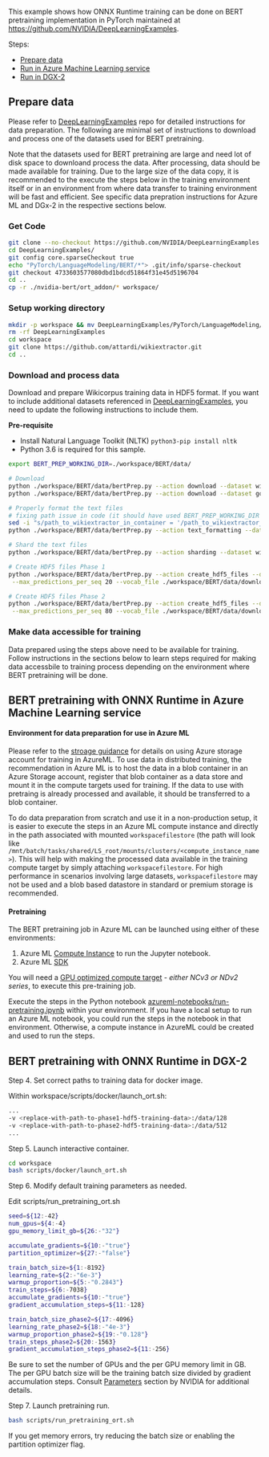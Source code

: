 This example shows how ONNX Runtime training can be done on BERT pretraining implementation in PyTorch maintained at https://github.com/NVIDIA/DeepLearningExamples.

Steps:
  * [Prepare data](#prepare-data)
  * [Run in Azure Machine Learning service](#bert-pretraining-with-onnx-runtime-in-azure-machine-learning-service)
  * [Run in DGX-2](#bert-pretraining-with-onnx-runtime-in-dgx-2)

## Prepare data
Please refer to [DeepLearningExamples](https://github.com/NVIDIA/DeepLearningExamples/tree/master/PyTorch/LanguageModeling/BERT#getting-the-data) repo for detailed instructions for data preparation. The following are minimal set of instructions to download and process one of the datasets used for BERT pretraining.

Note that the datasets used for BERT pretraining are large and need lot of disk space to downloand process the data. After processing, data should be made available for training. Due to the large size of the data copy, it is recommended to the execute the steps below in the training environment itself or in an environment from where data transfer to training environment will be fast and efficient. See specific data prepration instructions for Azure ML and DGx-2 in the respective sections below.

### Get Code
```bash
git clone --no-checkout https://github.com/NVIDIA/DeepLearningExamples.git
cd DeepLearningExamples/
git config core.sparseCheckout true
echo "PyTorch/LanguageModeling/BERT/*"> .git/info/sparse-checkout
git checkout 4733603577080dbd1bdcd51864f31e45d5196704
cd ..
cp -r ./nvidia-bert/ort_addon/* workspace/
```

### Setup working directory

```bash
mkdir -p workspace && mv DeepLearningExamples/PyTorch/LanguageModeling/BERT/ workspace/
rm -rf DeepLearningExamples
cd workspace
git clone https://github.com/attardi/wikiextractor.git
cd ..
```
### Download and process data
Download and prepare Wikicorpus training data in HDF5 format. If you want to include additional datasets referenced in [DeepLearningExamples](https://github.com/NVIDIA/DeepLearningExamples/tree/master/PyTorch/LanguageModeling/BERT#getting-the-data), you need to update the following instructions to include them.

__Pre-requisite__ 
* Install Natural Language Toolkit (NLTK) `python3-pip install nltk`
* Python 3.6 is required for this sample.

```bash
export BERT_PREP_WORKING_DIR=./workspace/BERT/data/

# Download
python ./workspace/BERT/data/bertPrep.py --action download --dataset wikicorpus_en
python ./workspace/BERT/data/bertPrep.py --action download --dataset google_pretrained_weights

# Properly format the text files
# fixing path issue in code (it should have used BERT_PREP_WORKING_DIR as prefix for path instead of hardcoded prefix)
sed -i "s/path_to_wikiextractor_in_container = '/path_to_wikiextractor_in_container = './g" ./workspace/BERT/data/bertPrep.py
python ./workspace/BERT/data/bertPrep.py --action text_formatting --dataset wikicorpus_en

# Shard the text files
python ./workspace/BERT/data/bertPrep.py --action sharding --dataset wikicorpus_en

# Create HDF5 files Phase 1
python ./workspace/BERT/data/bertPrep.py --action create_hdf5_files --dataset wikicorpus_en --max_seq_length 128 \
 --max_predictions_per_seq 20 --vocab_file ./workspace/BERT/data/download/google_pretrained_weights/uncased_L-24_H-1024_A-16/vocab.txt --do_lower_case 1

# Create HDF5 files Phase 2
python ./workspace/BERT/data/bertPrep.py --action create_hdf5_files --dataset wikicorpus_en --max_seq_length 512 \
 --max_predictions_per_seq 80 --vocab_file ./workspace/BERT/data/download/google_pretrained_weights/uncased_L-24_H-1024_A-16/vocab.txt --do_lower_case 1

```

### Make data accessible for training
Data prepared using the steps above need to be available for training. Follow instructions in the sections below to learn steps required for making data accessbile to training process depending on the environment where BERT pretraining will be done.

## BERT pretraining with ONNX Runtime in Azure Machine Learning service

#### Environment for data preparation for use in Azure ML
Please refer to the [stroage guidance](https://docs.microsoft.com/en-us/azure/machine-learning/how-to-access-data#storage-guidance) for details on using Azure storage account for training in AzureML. To use data in distributed training, the recommendation in Azure ML is to host the data in a blob container in an Azure Storage account, register that blob container as a data store and mount it in the compute targets used for training. If the data to use with pretraing is already processed and available, it should be transferred to a blob container. 

To do data preparation from scratch and use it in a non-production setup, it is easier to execute the steps in an Azure ML compute instance and directly in the path associated with mounted `workspacefilestore` (the path will look like `/mnt/batch/tasks/shared/LS_root/mounts/clusters/<compute_instance_name>`). This will help with making the processed data available in the training compute target by simply attaching `workspacefilestore`. For high performance in scenarios involving large datasets, `workspacefilestore` may not be used and a blob based datastore in standard or premium storage is recommended.

#### Pretraining

The BERT pretraining job in Azure ML can be launched using either of these environments:
1. Azure ML [Compute Instance](https://docs.microsoft.com/en-us/azure/machine-learning/concept-compute-instance) to run the Jupyter notebook.
2. Azure ML [SDK](https://docs.microsoft.com/en-us/python/api/overview/azure/ml/?view=azure-ml-py)

You will need a [GPU optimized compute target](https://docs.microsoft.com/en-us/azure/machine-learning/how-to-set-up-training-targets#amlcompute) - _either NCv3 or NDv2 series_, to execute this pre-training job.

Execute the steps in the Python notebook [azureml-notebooks/run-pretraining.ipynb](azureml-notebooks/run-pretraining.ipynb) within your environment. If you have a local setup to run an Azure ML notebook, you could run the steps in the notebook in that environment. Otherwise, a compute instance in AzureML could be created and used to run the steps.

## BERT pretraining with ONNX Runtime in DGX-2

Step 4. Set correct paths to training data for docker image.

Within workspace/scripts/docker/launch_ort.sh:
```bash
...
-v <replace-with-path-to-phase1-hdf5-training-data>:/data/128 
-v <replace-with-path-to-phase2-hdf5-training-data>:/data/512
...
```
Step 5. Launch interactive container.
```bash
cd workspace
bash scripts/docker/launch_ort.sh
```

Step 6. Modify default training parameters as needed.

Edit scripts/run_pretraining_ort.sh
```bash
seed=${12:-42}
num_gpus=${4:-4}
gpu_memory_limit_gb=${26:-"32"}

accumulate_gradients=${10:-"true"}
partition_optimizer=${27:-"false"}

train_batch_size=${1:-8192} 
learning_rate=${2:-"6e-3"}
warmup_proportion=${5:-"0.2843"}
train_steps=${6:-7038}
accumulate_gradients=${10:-"true"}
gradient_accumulation_steps=${11:-128}

train_batch_size_phase2=${17:-4096}
learning_rate_phase2=${18:-"4e-3"}
warmup_proportion_phase2=${19:-"0.128"}
train_steps_phase2=${20:-1563}
gradient_accumulation_steps_phase2=${11:-256} 
```

Be sure to set the number of GPUs and the per GPU memory limit in GB.
The per GPU batch size will be the training batch size divided by gradient accumulation steps.
Consult [Parameters](https://github.com/NVIDIA/DeepLearningExamples/tree/master/PyTorch/LanguageModeling/BERT#parameters) section by NVIDIA for additional details.

Step 7. Launch pretraining run.    
```bash
bash scripts/run_pretraining_ort.sh
```
If you get memory errors, try reducing the batch size or enabling the partition optimizer flag.

    
